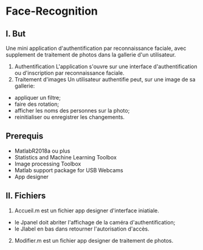 # Face-Recognition

## I. But
Une mini application d'authentification par reconnaissance faciale, avec supplement de traitement de photos dans la gallerie d'un utilisateur.
1. Authentification
L'application s'ouvre sur une interface d'authentification ou d'inscription par reconnaissance faciale. 
2. Traitement d'images
 Un utilisateur authentifie  peut, sur une image de sa gallerie:
 
  - appliquer un filtre;
  - faire des rotation;
  - afficher les noms des personnes sur la photo;
  - reinitialiser ou enregistrer les changements.

## Prerequis
  - MatlabR2018a ou plus
  - Statistics and Machine Learning Toolbox
  - Image processing Toolbox
  - Matlab support package for USB Webcams 
  - App designer
  
  
## II. Fichiers

1. Accueil.m est un fichier app designer d'interface iniatiale.
- le Jpanel doit abriter l'affichage de la caméra d'authentification;
- le Jlabel en bas dans retourner l'autorisation d'accès. 

2. Modifier.m est un fichier app designer de traitement de photos.
  


